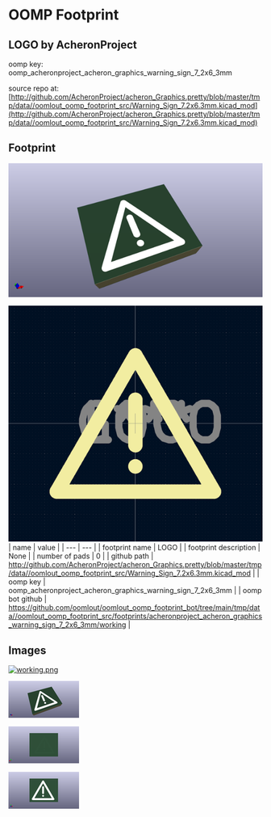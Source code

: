 # OOMP Footprint  
## LOGO  by AcheronProject  
  
oomp key: oomp_acheronproject_acheron_graphics_warning_sign_7_2x6_3mm  
  
source repo at: [http://github.com/AcheronProject/acheron_Graphics.pretty/blob/master/tmp/data//oomlout_oomp_footprint_src/Warning_Sign_7.2x6.3mm.kicad_mod](http://github.com/AcheronProject/acheron_Graphics.pretty/blob/master/tmp/data//oomlout_oomp_footprint_src/Warning_Sign_7.2x6.3mm.kicad_mod)  
## Footprint  
  
[![working_kicad_pcb_3d.png](working_kicad_pcb_3d_600.png)](working_kicad_pcb_3d.png)  
  
[![working.png](working_600.png)](working.png)  
| name | value | 
| --- | --- | 
| footprint name | LOGO | 
| footprint description | None | 
| number of pads | 0 | 
| github path | http://github.com/AcheronProject/acheron_Graphics.pretty/blob/master/tmp/data//oomlout_oomp_footprint_src/Warning_Sign_7.2x6.3mm.kicad_mod | 
| oomp key | oomp_acheronproject_acheron_graphics_warning_sign_7_2x6_3mm | 
| oomp bot github | https://github.com/oomlout/oomlout_oomp_footprint_bot/tree/main/tmp/data//oomlout_oomp_footprint_src/footprints/acheronproject_acheron_graphics_warning_sign_7_2x6_3mm/working | 
## Images  
  
[![working.png](working_140.png)](working.png)  
  
[![working_kicad_pcb_3d.png](working_kicad_pcb_3d_140.png)](working_kicad_pcb_3d.png)  
  
[![working_kicad_pcb_3d_back.png](working_kicad_pcb_3d_back_140.png)](working_kicad_pcb_3d_back.png)  
  
[![working_kicad_pcb_3d_front.png](working_kicad_pcb_3d_front_140.png)](working_kicad_pcb_3d_front.png)  

